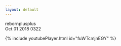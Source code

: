 ```yaml
---
layout: default
---
```


rebornplusplus<br/>
Oct 01 2018 0322

{% include youtubePlayer.html id="fuWTcmjnEGY" %}
